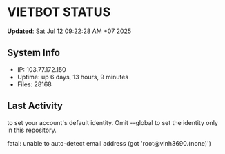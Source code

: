 # VIETBOT STATUS
**Updated**: Sat Jul 12 09:22:28 AM +07 2025

## System Info
- IP: 103.77.172.150
- Uptime: up 6 days, 13 hours, 9 minutes
- Files: 28168

## Last Activity

to set your account's default identity.
Omit --global to set the identity only in this repository.

fatal: unable to auto-detect email address (got 'root@vinh3690.(none)')

